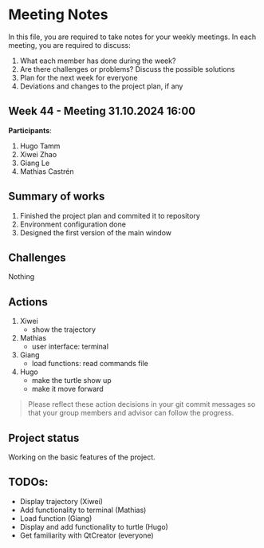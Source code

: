 # Meeting Notes
In this file, you are required to take notes for your weekly meetings. 
In each meeting, you are required to discuss:

1. What each member has done during the week?
2. Are there challenges or problems? Discuss the possible solutions
3. Plan for the next week for everyone
4. Deviations and changes to the project plan, if any


## Week 44 - Meeting 31.10.2024 16:00

**Participants**: 
1. Hugo Tamm
2. Xiwei Zhao
3. Giang Le
4. Mathias Castrén 

## Summary of works

1. Finished the project plan and commited it to repository
2. Environment configuration done
3. Designed the first version of the main window

## Challenges

Nothing

## Actions

1. Xiwei
    - show the trajectory
2. Mathias
   - user interface: terminal
3. Giang
   - load functions: read commands file
4. Hugo
   - make the turtle show up
   - make it move forward

> Please reflect these action decisions in your git commit messages so that 
> your group members and advisor can follow the progress.

## Project status 

Working on the basic features of the project.

## TODOs:

- Display trajectory (Xiwei)
- Add functionality to terminal (Mathias)
- Load function (Giang)
- Display and add functionality to turtle (Hugo)
- Get familiarity with QtCreator (everyone)


